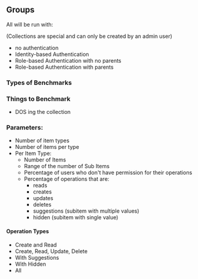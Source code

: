 

## Groups

All will be run with:

(Collections are special and can only be created by an admin user)




- no authentication
- Identity-based Authentication
- Role-based Authentication with no parents
- Role-based Authentication with parents


### Types of Benchmarks


### Things to Benchmark

- DOS ing the collection


### Parameters:

- Number of item types
- Number of items per type
- Per Item Type:
  - Number of Items
  - Range of the number of Sub Items
  - Percentage of users who don't have permission for their operations
  - Percentage of operations that are:
    - reads
    - creates
    - updates
    - deletes
    - suggestions (subitem with multiple values)
    - hidden (subitem with single value)

#### Operation Types
- Create and Read
- Create, Read, Update, Delete
- With Suggestions
- With Hidden
- All
